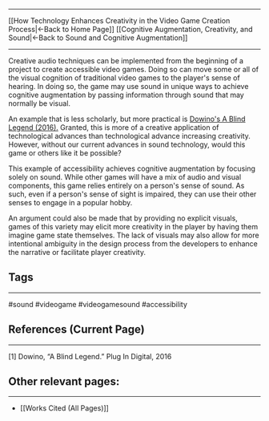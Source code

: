___
[[How Technology Enhances Creativity in the Video Game Creation Process|←Back to Home Page]]
[[Cognitive Augmentation, Creativity, and Sound|←Back to Sound and Cognitive Augmentation]]
____

Creative audio techniques can be implemented from the beginning of a project to create accessible video games. Doing so can move some or all of the visual cognition of traditional video games to the player's sense of hearing. In doing so, the game may use sound in unique ways to achieve cognitive augmentation by passing information through sound that may normally be visual. 

An example that is less scholarly, but more practical is [Dowino's A Blind Legend (2016).](https://store.steampowered.com/app/437530/A_Blind_Legend/) Granted, this is more of a creative application of technological advances than technological advance increasing creativity. However, without our current advances in sound technology, would this game or others like it be possible? 

This example of accessibility achieves cognitive augmentation by focusing solely on sound. While other games will have a mix of audio and visual components, this game relies entirely on a person's sense of sound. As such, even if a person's sense of sight is impaired, they can use their other senses to engage in a popular hobby. 

An argument could also be made that by providing no explicit visuals, games of this variety may elicit more creativity in the player by having them imagine game state themselves. The lack of visuals may also allow for more intentional ambiguity in the design process from the developers to enhance the narrative or facilitate player creativity. 

## Tags
_____
#sound #videogame #videogamesound #accessibility 

## References (Current Page)
____
\[1] Dowino, “A Blind Legend.” Plug In Digital, 2016

## Other relevant pages:
_____
- [[Works Cited (All Pages)]] 